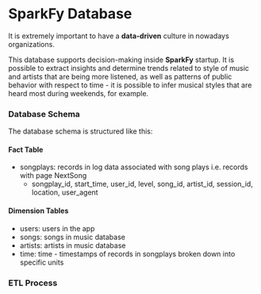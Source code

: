 # SparkFy Database

It is extremely important to have a **data-driven** culture in nowadays organizations.<br>


This database supports decision-making inside **SparkFy** startup. It is possible to extract insights and determine trends related to style of music and artists that are being more listened, as well as patterns of public behavior with respect to time - it is possible to infer musical styles that are heard most during weekends, for example.<br>

### Database Schema

The database schema is structured like this:

#### Fact Table
- songplays: records in log data associated with song plays i.e. records with page NextSong
    * songplay_id, start_time, user_id, level, song_id, artist_id, session_id, location, user_agent

#### Dimension Tables
- users: users in the app
- songs: songs in music database
- artists: artists in music database
- time: time - timestamps of records in songplays broken down into specific units

### ETL Process

